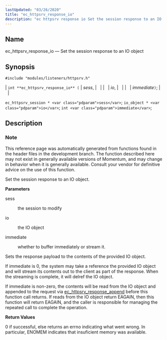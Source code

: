 ```yaml
---
lastUpdated: "03/26/2020"
title: "ec_httpsrv_response_io"
description: "ec httpsrv response io Set the session response to an IO object int ec httpsrv response io sess io immediate ec httpsrv session sess io object io int immediate This reference page was automatically generated from functions found in the header files in the development branch The function described here..."
---
```


<a name="apis.ec_httpsrv_response_io"></a> 
## Name

ec_httpsrv_response_io — Set the session response to an IO object

## Synopsis

`#include "modules/listeners/httpsrv.h"`

| `int **ec_httpsrv_response_io** (` | <var class="pdparam">sess</var>, |   |
|   | <var class="pdparam">io</var>, |   |
|   | <var class="pdparam">immediate</var>`)`; |   |

`ec_httpsrv_session * <var class="pdparam">sess</var>`;
`io_object * <var class="pdparam">io</var>`;
`int <var class="pdparam">immediate</var>`;<a name="idp53026752"></a> 
## Description

### Note

This reference page was automatically generated from functions found in the header files in the development branch. The function described here may not exist in generally available versions of Momentum, and may change in behavior when it is generally available. Consult your vendor for definitive advice on the use of this function.

Set the session response to an IO object.

**<a name="idp53029616"></a> Parameters**

<dl class="variablelist">

<dt>sess</dt>

<dd>

the session to modify

</dd>

<dt>io</dt>

<dd>

the IO object

</dd>

<dt>immediate</dt>

<dd>

whether to buffer immediately or stream it.

</dd>

</dl>

Sets the response payload to the contents of the provided IO object.

If immediate is 0, the system may take a reference the provided IO object and will stream its contents out to the client as part of the response. When the streaming is complete, it will delref the IO object.

If immediate is non-zero, the contents will be read from the IO object and appended to the request via [ec_httpsrv_response_append](/momentum/3/3-api/apis-ec-httpsrv-response-append) before this function call returns. If reads from the IO object return EAGAIN, then this function will return EAGAIN, and the caller is responsible for managing the repeated call to complete the operation.

**<a name="idp53038560"></a> Return Values**

0 if successful, else returns an errno indicating what went wrong. In particular, ENOMEM indicates that insuficient memory was available.